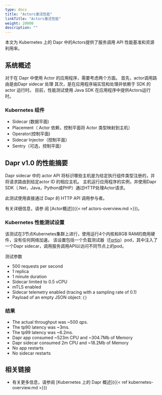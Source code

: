 ```yaml
---
type: docs
title: "Actors激活性能"
linkTitle: "Actors激活性能"
weight: 20000
description: ""
---
```


本文为 Kubernetes 上的 Dapr 中的Actors提供了服务调用 API 性能基准和资源利用率。

## 系统概述

对于在 Dapr 中使用 Actor 的应用程序，需要考虑两个方面。 首先，actor调用路由是由Dapr sidecar 处理 其次，是在应用程序端实现和处理并依赖于 SDK 的 actor 运行时。 目前，性能测试使用 Java SDK 在应用程序中提供Actors运行时。

### Kubernetes 组件

* Sidecar (数据平面)
* Placement（ Actor 依赖，控制平面将 Actor 类型映射到主机）
* Operator(控制平面)
* Sidecar Injector（控制平面）
* Sentry（可选，控制平面）

## Dapr v1.0 的性能摘要

Dapr sidecar 中的 actor API 将标识哪些主机是为给定执行组件类型注册的，并将请求路由到给定actor ID 的相应主机。 主机运行应用程序的实例，并使用Dapr SDK（.Net，Java，Python或PHP）通过HTTP处理Actor请求。

此测试使用直接通过 Dapr 的 HTTP API 调用参与者。

有关详细信息，请参 阅 [Actor概述]({{< ref actors-overview.md >}})。

### Kubernetes 性能测试设置

该测试在3节点Kubernetes集群上进行，使用运行4个内核和8GB RAM的商用硬件，没有任何网络加速。 该设置包括一个负载测试器（[Fortio](https://github.com/fortio/fortio)）pod，其中注入了一个Dapr sidecar，调用服务调用API以访问不同节点上的pod。

测试参数

* 500 requests per second
* 1 replica
* 1 minute duration
* Sidecar limited to 0.5 vCPU
* mTLS enabled
* Sidecar telemetry enabled (tracing with a sampling rate of 0.1)
* Payload of an empty JSON object: `{}`

### 结果

* The actual throughput was ~500 qps.
* The tp90 latency was ~3ms.
* The tp99 latency was ~6.2ms.
* Dapr app consumed ~523m CPU and ~304.7Mb of Memory
* Dapr sidecar consumed 2m CPU and ~18.2Mb of Memory
* No app restarts
* No sidecar restarts

## 相关链接
* 有关更多信息，请参阅 [Kubernetes 上的 Dapr 概述]({{< ref kubernetes-overview.md >}})